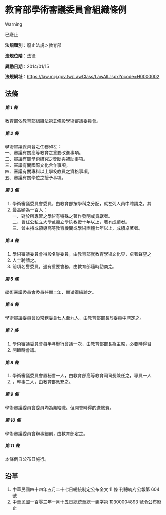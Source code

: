 # 教育部學術審議委員會組織條例


> [!WARNING]
> 已廢止


**法規類別**：廢止法規＞教育部

**法規位階**：法律

**異動日期**：2014/01/15  

**法規網址**：https://law.moj.gov.tw/LawClass/LawAll.aspx?pcode=H0000002



## 法條
##### 第 1 條
教育部依教育部組織法第五條設學術審議委員會。

##### 第 2 條
學術審議委員會之任務如左：  
一、審議有關高等教育之重要改進事項。  
二、審議有關學術研究之獎勵與補助事項。  
三、審議有關國際文化合作事項。  
四、審議有關專科以上學校教員之資格事項。  
五、審議有關學位之授予事項。

##### 第 3 條
1. 學術審議委員會委員，由教育部按學科之分配，就左列人員中聘請之，其
1. 最高額為一百人：  
一、對於所專習之學術有特殊之著作發明或貢獻者。  
二、曾任公私立大學或獨立學院教授十年以上，著有成績者。  
三、曾主持或領導高等教育機關或學術團體七年以上，成績卓著者。

##### 第 4 條
1. 學術審議委員會得設名譽委員，由教育部就教育學術文化界，卓著聲望之
1. 人士聘請之。
1. 前項名譽委員，遇有重要會務，由教育部隨時諮商之。

##### 第 5 條
學術審議委員會委員任期二年，期滿得續聘之。

##### 第 6 條
學術審議委員會設常務委員七人至九人，由教育部部長於委員中聘定之。

##### 第 7 條
1. 學術審議委員會每半年舉行會議一次，由教育部部長為主席，必要時得召
1. 開臨時會議。

##### 第 8 條
1. 學術審議委員會置秘書一人，由教育部高等教育司司長兼任之，專員一人
1. ，幹事二人，由教育部派充之。

##### 第 9 條
學術審議委員會委員均為無給職。但開會時得酌送旅費。

##### 第 10 條
學術審議委員會辦事細則，由教育部定之。

##### 第 11 條
本條例自公布日施行。

## 沿革
1. 中華民國四十四年五月二十七日總統制定公布全文 11 條  刊總統府公報第 604 號
1. 中華民國一百零三年一月十五日總統華總一義字第 10300004893  號令公布廢止
